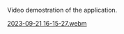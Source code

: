 Video demostration of the application.

[2023-09-21 16-15-27.webm](https://github.com/aasurjya/Blender_Unity_Unreal_Models/assets/44926849/a1eb0e37-7730-413d-8007-b66d6c516df7)
